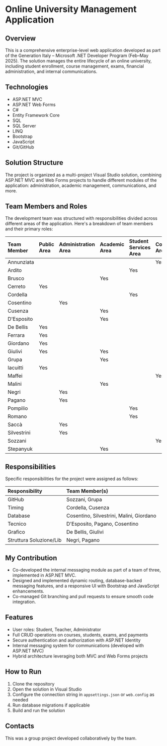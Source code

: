 # Online University Management Application

## Overview

This is a comprehensive enterprise-level web application developed as part of the Generation Italy – Microsoft .NET Developer Program (Feb–May 2025). The solution manages the entire lifecycle of an online university, including student enrollment, course management, exams, financial administration, and internal communications.

## Technologies

-   ASP.NET MVC
-   ASP.NET Web Forms
-   C#
-   Entity Framework Core
-   SQL
-   SQL Server
-   LINQ
-   Bootstrap
-   JavaScript
-   Git/GitHub

## Solution Structure

The project is organized as a multi-project Visual Studio solution, combining ASP.NET MVC and Web Forms projects to handle different modules of the application: administration, academic management, communications, and more.

## Team Members and Roles

The development team was structured with responsibilities divided across different areas of the application. Here's a breakdown of team members and their primary roles:

| Team Member | Public Area | Administration Area | Academic Area | Student Services Area | Communications Area |
| :---------- | :---------- | :------------------ | :------------ | :-------------------- | :------------------ |
| Annunziata  |             |                     |               |                       | Yes                 |
| Ardito      |             |                     |               | Yes                   |                     |
| Brusco      |             |                     | Yes           |                       |                     |
| Cerreto     | Yes         |                     |               |                       |                     |
| Cordella    |             |                     |               | Yes                   |                     |
| Cosentino   |             | Yes                 |               |                       |                     |
| Cusenza     |             |                     | Yes           |                       |                     |
| D'Esposito  |             |                     | Yes           |                       |                     |
| De Bellis   | Yes         |                     |               |                       |                     |
| Ferrara     | Yes         |                     |               |                       |                     |
| Giordano    | Yes         |                     |               |                       |                     |
| Giulivi     | Yes         |                     | Yes           |                       |                     |
| Grupa       |             |                     | Yes           |                       |                     |
| Iacuitti    | Yes         |                     |               |                       |                     |
| Maffei      |             |                     |               |                       | Yes                 |
| Malini      |             |                     | Yes           |                       |                     |
| Negri       |             | Yes                 |               |                       |                     |
| Pagano      |             | Yes                 |               |                       |                     |
| Pompilio    |             |                     |               | Yes                   |                     |
| Romano      |             |                     |               | Yes                   |                     |
| Saccà       |             | Yes                 |               |                       |                     |
| Silvestrini |             | Yes                 |               |                       |                     |
| Sozzani     |             |                     |               |                       | Yes                 |
| Stepanyuk   |             |                     | Yes           |                       |                     |

## Responsibilities

Specific responsibilities for the project were assigned as follows:

| Responsibility        | Team Member(s)           |
| :---------------------- | :----------------------- |
| GitHub                | Sozzani, Grupa         |
| Timing                | Cordella, Cusenza      |
| Database              | Cosentino, Silvestrini, Malini, Giordano   |
| Tecnico               | D'Esposito, Pagano, Cosentino     |
| Grafico               | De Bellis, Giulivi     |
| Struttura Soluzione/Lib | Negri, Pagano     |

## My Contribution

-   Co-developed the internal messaging module as part of a team of three, implemented in ASP.NET MVC.
-   Designed and implemented dynamic routing, database-backed messaging features, and a responsive UI with Bootstrap and JavaScript enhancements.
-   Co-managed Git branching and pull requests to ensure smooth code integration.

## Features

-   User roles: Student, Teacher, Administrator
-   Full CRUD operations on courses, students, exams, and payments
-   Secure authentication and authorization with ASP.NET Identity
-   Internal messaging system for communications (developed with ASP.NET MVC)
-   Hybrid architecture leveraging both MVC and Web Forms projects

## How to Run

1.  Clone the repository
2.  Open the solution in Visual Studio
3.  Configure the connection string in `appsettings.json` or `web.config` as needed
4.  Run database migrations if applicable
5.  Build and run the solution

## Contacts

This was a group project developed collaboratively by the team.
